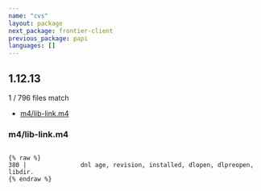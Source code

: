 ```yaml
---
name: "cvs"
layout: package
next_package: frontier-client
previous_package: papi
languages: []
---
```

## 1.12.13
1 / 796 files match

 - [m4/lib-link.m4](#m4lib-linkm4)

### m4/lib-link.m4

```

{% raw %}
380 |               dnl age, revision, installed, dlopen, dlpreopen, libdir.
{% endraw %}

```